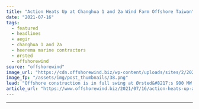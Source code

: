 ```yaml
---
title: "Action Heats Up at Changhua 1 and 2a Wind Farm Offshore Taiwan"
date: "2021-07-16"
tags: 
  - featured
  - headlines
  - aegir
  - changhua 1 and 2a
  - heerema marine contractors
  - ørsted
  - offshorewind
source: "offshorewind"
image_url: "https://cdn.offshorewind.biz/wp-content/uploads/sites/2/2021/07/16133002/Aegir-installing-2nd-Changhua-1-and-2a-substation-jacket-foundation.png"
image_fp: "/assets/img/post_thumbnails/38.png"
lead: "Offshore construction is in full swing at Ørsted&#8217;s 900 MW Changhua 1 and 2a"
article_url: "https://www.offshorewind.biz/2021/07/16/action-heats-up-at-changhua-1-and-2a-wind-farm-offshore-taiwan/"
---
```


---
